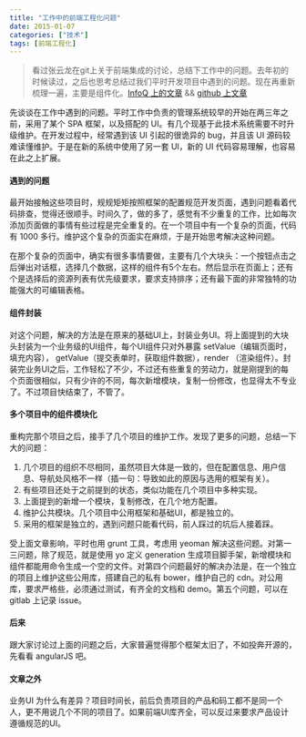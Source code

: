 ```yaml
---
title: "工作中的前端工程化问题"
date: 2015-01-07
categories: ["技术"]
tags: [前端工程化]
---
```


> 看过张云龙在git上关于前端集成的讨论，总结下工作中的问题。去年初的时候读过，之后也思考总结过我们平时开发项目中遇到的问题。现在再重新梳理一遍，主要是组件化。[InfoQ 上的文章](http://www.infoq.com/cn/articles/front-end-engineering-and-performance-optimization-part1/) && [github 上文章](https://github.com/fouber/blog/issues/1)

先谈谈在工作中遇到的问题。平时工作中负责的管理系统较早的开始在两三年之前，采用了某个 SPA 框架，以及搭配的 UI。有几个现基于此技术系统需要不时升级维护。在开发过程中，经常遇到该 UI 引起的很诡异的 bug，并且该 UI 源码较难读懂维护。于是在新的系统中使用了另一套 UI，新的 UI 代码容易理解，也容易在此之上扩展。

<!-- more -->

#### 遇到的问题

最开始接触这些项目时，规规矩矩按照框架的配置规范开发页面，遇到问题看着代码排查，觉得还很顺手。时间久了，做的多了，感觉有不少重复的工作，比如每次添加页面做的事情有些过程是完全重复的。在一个项目中有一个复杂的页面，代码有 1000 多行。维护这个复杂的页面实在麻烦，于是开始思考解决这种问题。

在那个复杂的页面中，确实有很多事情要做，主要有几个大块头：一个按钮点击之后弹出对话框，选择几个数据，这样的组件有5个左右。然后显示在页面上；还有个是选择后的资源列表有优先级要求，要求支持排序；还有最下面的非常独特的功能强大的可编辑表格。

#### 组件封装

对这个问题，解决的方法是在原来的基础UI上，封装业务UI。将上面提到的大块头封装为一个业务级的UI组件，每个UI组件只对外暴露 setValue（编辑页面时，填充内容）， getValue（提交表单时，获取组件数据），render （渲染组件）。封装完业务UI之后，工作轻松了不少，不过还有些重复的劳动力，就是刚提到的每个页面很相似，只有少许的不同，每次新增模块，复制一份修改，也显得太不专业了。不过项目快结束了，不管了。

#### 多个项目中的组件模块化

重构完那个项目之后，接手了几个项目的维护工作。发现了更多的问题，总结一下大的问题：

1. 几个项目的组织不尽相同，虽然项目大体是一致的，但在配置信息、用户信息、导航处风格不一样（插一句：导致如此的原因与选用的框架有关）。
2. 有些项目还处于之前提到的状态，类似功能在几个项目中多种实现。
3. 上面提到的新增一个模块，复制修改，在几个地方配置。
4. 维护公共模块。几个项目中公用框架和基础UI，都是独立的。
5. 采用的框架是独立的，遇到问题只能看代码，前人踩过的坑后人接着踩。

受上面文章影响，平时也用 grunt 工具，考虑用 yeoman 解决这些问题。对第一三问题，除了规范，就是使用 yo 定义 generation 生成项目脚手架，新增模块和组件都能用命令生成一个空的文件。对第四个问题最好的解决办法是，在一个独立的项目上维护这些公用库，搭建自己的私有 bower，维护自己的 cdn。对公用库，要求严格些，必须通过测试，有齐全的文档和 demo。第五个问题，可以在 gitlab 上记录 issue。

#### 后来

跟大家讨论过上面的问题之后，大家普遍觉得那个框架太旧了，不如投奔开源的，先看看 angularJS 吧。


#### 文章之外

业务UI 为什么有差异？项目时间长，前后负责项目的产品和码工都不是同一个人，更不用说几个不同的项目了。如果前端UI库齐全，可以反过来要求产品设计遵循规范的UI。
